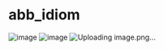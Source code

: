 # abb_idiom
![image](https://github.com/jackGetDev/abb_idiom/assets/57647314/f31fef72-20d2-4fc3-86d1-6f6db569a759)
![image](https://github.com/jackGetDev/abb_idiom/assets/57647314/beaf9e2b-5b05-418b-9c9e-9f584878ad3a)
![Uploading image.png…]()

